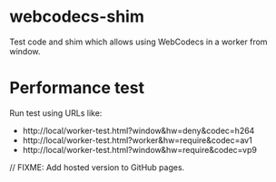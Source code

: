 # webcodecs-shim
Test code and shim which allows using WebCodecs in a worker from window.

# Performance test

Run test using URLs like:
* http://local/worker-test.html?window&hw=deny&codec=h264
* http://local/worker-test.html?worker&hw=require&codec=av1
* http://local/worker-test.html?window&hw=require&codec=vp9

// FIXME: Add hosted version to GitHub pages.
